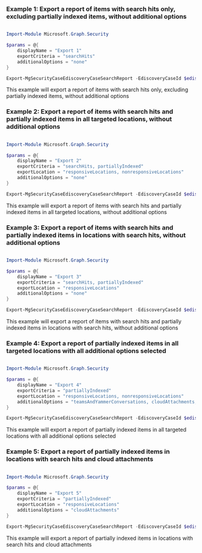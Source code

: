 ### Example 1: Export a report of items with search hits only, excluding partially indexed items, without additional options

```powershell

Import-Module Microsoft.Graph.Security

$params = @{
	displayName = "Export 1"
	exportCriteria = "searchHits"
	additionalOptions = "none"
}

Export-MgSecurityCaseEdiscoveryCaseSearchReport -EdiscoveryCaseId $ediscoveryCaseId -EdiscoverySearchId $ediscoverySearchId -BodyParameter $params

```
This example will export a report of items with search hits only, excluding partially indexed items, without additional options

### Example 2: Export a report of items with search hits and partially indexed items in all targeted locations, without additional options

```powershell

Import-Module Microsoft.Graph.Security

$params = @{
	displayName = "Export 2"
	exportCriteria = "searchHits, partiallyIndexed"
	exportLocation = "responsiveLocations, nonresponsiveLocations"
	additionalOptions = "none"
}

Export-MgSecurityCaseEdiscoveryCaseSearchReport -EdiscoveryCaseId $ediscoveryCaseId -EdiscoverySearchId $ediscoverySearchId -BodyParameter $params

```
This example will export a report of items with search hits and partially indexed items in all targeted locations, without additional options

### Example 3: Export a report of items with search hits and partially indexed items in locations with search hits, without additional options

```powershell

Import-Module Microsoft.Graph.Security

$params = @{
	displayName = "Export 3"
	exportCriteria = "searchHits, partiallyIndexed"
	exportLocation = "responsiveLocations"
	additionalOptions = "none"
}

Export-MgSecurityCaseEdiscoveryCaseSearchReport -EdiscoveryCaseId $ediscoveryCaseId -EdiscoverySearchId $ediscoverySearchId -BodyParameter $params

```
This example will export a report of items with search hits and partially indexed items in locations with search hits, without additional options

### Example 4: Export a report of partially indexed items in all targeted locations with all additional options selected

```powershell

Import-Module Microsoft.Graph.Security

$params = @{
	displayName = "Export 4"
	exportCriteria = "partiallyIndexed"
	exportLocation = "responsiveLocations, nonresponsiveLocations"
	additionalOptions = "teamsAndYammerConversations, cloudAttachments, allDocumentVersions, subfolderContents, listAttachments"
}

Export-MgSecurityCaseEdiscoveryCaseSearchReport -EdiscoveryCaseId $ediscoveryCaseId -EdiscoverySearchId $ediscoverySearchId -BodyParameter $params

```
This example will export a report of partially indexed items in all targeted locations with all additional options selected

### Example 5: Export a report of partially indexed items in locations with search hits and cloud attachments

```powershell

Import-Module Microsoft.Graph.Security

$params = @{
	displayName = "Export 5"
	exportCriteria = "partiallyIndexed"
	exportLocation = "responsiveLocations"
	additionalOptions = "cloudAttachments"
}

Export-MgSecurityCaseEdiscoveryCaseSearchReport -EdiscoveryCaseId $ediscoveryCaseId -EdiscoverySearchId $ediscoverySearchId -BodyParameter $params

```
This example will export a report of partially indexed items in locations with search hits and cloud attachments

